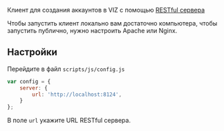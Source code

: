 Клиент для создания аккаунтов в VIZ с помощью [RESTful сервера](https://github.com/Ivanzar/viz-account-creator-server)

Чтобы запустить клиент локально вам достаточно компьютера, чтобы запустить публично, нужно настроить Apache или Nginx.

## Настройки

Перейдите в файл ``scripts/js/config.js``

```JavaScript
var config = {
    server: {
        url: 'http://localhost:8124',
    }
};
```


В поле ``url`` укажите URL RESTful сервера.